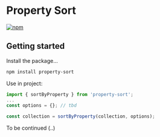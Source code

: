 # Property Sort
[![npm](https://img.shields.io/npm/v/property-sort.svg)](https://www.npmjs.com/package/property-sort)

## Getting started

Install the package...

```bash
npm install property-sort
```

Use in project:

```JavaScript
import { sortByProperty } from 'property-sort';
...
const options = {}; // tbd

const collection = sortByProperty(collection, options);

```

To be continued (..)
